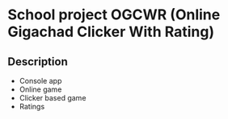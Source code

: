 # School project OGCWR (Online Gigachad Clicker With Rating) 
## Description
- Console app
- Online game
- Clicker based game
- Ratings

